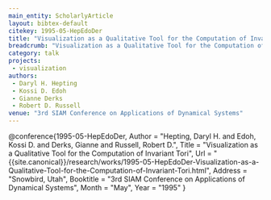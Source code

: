 ```yaml
---
main_entity: ScholarlyArticle
layout: bibtex-default
citekey: 1995-05-HepEdoDer
title: "Visualization as a Qualitative Tool for the Computation of Invariant Tori (1995)"
breadcrumb: "Visualization as a Qualitative Tool for the Computation of Invariant Tori (1995)"
category: talk
projects:
 - visualization
authors:
 - Daryl H. Hepting
 - Kossi D. Edoh
 - Gianne Derks
 - Robert D. Russell
venue: "3rd SIAM Conference on Applications of Dynamical Systems"
---
```

@conference{1995-05-HepEdoDer,
	Author =  "Hepting, Daryl H. and Edoh, Kossi D. and Derks, Gianne and Russell, Robert D.",
	Title =  "Visualization as a Qualitative Tool for the Computation of Invariant Tori",
	Url = \"{{site.canonical}}/research/works/1995-05-HepEdoDer-Visualization-as-a-Qualitative-Tool-for-the-Computation-of-Invariant-Tori.html\",
	Address =  "Snowbird, Utah",
	Booktitle =  "3rd SIAM Conference on Applications of Dynamical Systems",
	Month =  "May",
	Year =  "1995"
}
